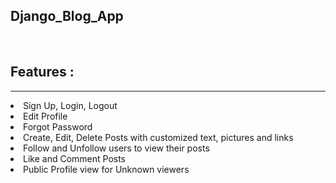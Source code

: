 ## Django_Blog_App
</br>

## Features :
<hr>
<li>Sign Up, Login, Logout
<li>Edit Profile
<li>Forgot Password
<li>Create, Edit, Delete Posts with customized text, pictures and links
<li>Follow and Unfollow users to view their posts
<li>Like and Comment Posts
<li>Public Profile view for Unknown viewers